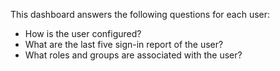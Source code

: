 This dashboard answers the following questions for each user:

- How is the user configured?
- What are the last five sign-in report of the user?
- What roles and groups are associated with the user?